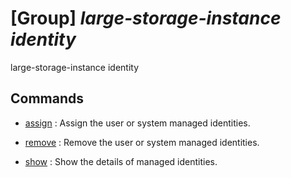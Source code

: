# [Group] _large-storage-instance identity_

large-storage-instance identity

## Commands

- [assign](/Commands/large-storage-instance/identity/_assign.md)
: Assign the user or system managed identities.

- [remove](/Commands/large-storage-instance/identity/_remove.md)
: Remove the user or system managed identities.

- [show](/Commands/large-storage-instance/identity/_show.md)
: Show the details of managed identities.

